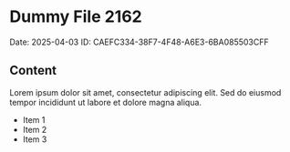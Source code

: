 # Dummy File 2162

Date: 2025-04-03
ID: CAEFC334-38F7-4F48-A6E3-6BA085503CFF

## Content

Lorem ipsum dolor sit amet, consectetur adipiscing elit.
Sed do eiusmod tempor incididunt ut labore et dolore magna aliqua.

* Item 1
* Item 2
* Item 3
